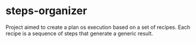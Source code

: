 # steps-organizer

Project aimed to create a plan os execution based on a set of recipes. Each recipe is a sequence of steps that generate a generic result.
